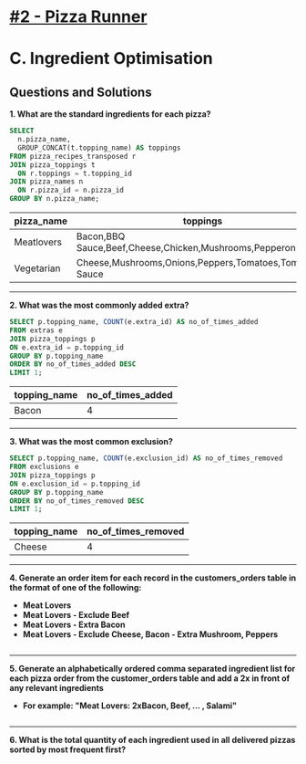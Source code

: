 # [#2 - Pizza Runner](https://8weeksqlchallenge.com/case-study-2/)
# C. Ingredient Optimisation
## Questions and Solutions

**1. What are the standard ingredients for each pizza?**
```sql
SELECT 
  n.pizza_name, 
  GROUP_CONCAT(t.topping_name) AS toppings
FROM pizza_recipes_transposed r
JOIN pizza_toppings t
  ON r.toppings = t.topping_id
JOIN pizza_names n
  ON r.pizza_id = n.pizza_id
GROUP BY n.pizza_name;
```
|pizza_name|toppings|
|--|--|
|Meatlovers|	Bacon,BBQ Sauce,Beef,Cheese,Chicken,Mushrooms,Pepperoni,Salami|
|Vegetarian|	Cheese,Mushrooms,Onions,Peppers,Tomatoes,Tomato Sauce|
---
**2. What was the most commonly added extra?**
```sql
SELECT p.topping_name, COUNT(e.extra_id) AS no_of_times_added 
FROM extras e
JOIN pizza_toppings p
ON e.extra_id = p.topping_id
GROUP BY p.topping_name
ORDER BY no_of_times_added DESC
LIMIT 1;
```
|topping_name|no_of_times_added|
|--|--|
|Bacon|4|
---
**3. What was the most common exclusion?**
```sql
SELECT p.topping_name, COUNT(e.exclusion_id) AS no_of_times_removed
FROM exclusions e
JOIN pizza_toppings p
ON e.exclusion_id = p.topping_id
GROUP BY p.topping_name
ORDER BY no_of_times_removed DESC
LIMIT 1;
```
|topping_name|no_of_times_removed|
|--|--|
|Cheese|4|
---
**4. Generate an order item for each record in the customers_orders table in the format of one of the following:**
- **Meat Lovers**
- **Meat Lovers - Exclude Beef**
- **Meat Lovers - Extra Bacon**
- **Meat Lovers - Exclude Cheese, Bacon - Extra Mushroom, Peppers**
```sql
```
---

**5. Generate an alphabetically ordered comma separated ingredient list for each pizza order from the customer_orders table and add a 2x in front of any relevant ingredients**
- **For example: "Meat Lovers: 2xBacon, Beef, ... , Salami"**
```sql
```
---
**6. What is the total quantity of each ingredient used in all delivered pizzas sorted by most frequent first?**
```sql
```
